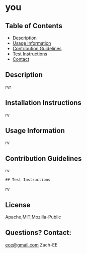 # you

  ## Table of Contents
  - [Description](#description)
  - [Usage Information](#usage)
  - [Contribution Guidelines](#contribution)
  - [Test Instructions](#test)
  - [Contact](#email)

  ## Description
  rvr

  ## Installation Instructions
  rv

  ## Usage Information
  rv
  
  ## Contribution Guidelines
  rv

    ## Test Instructions
  rv

  ## License 
  Apache,MIT,Mozilla-Public

  ## Questions? Contact: 
  ece@gmail.com
  Zach-EE


